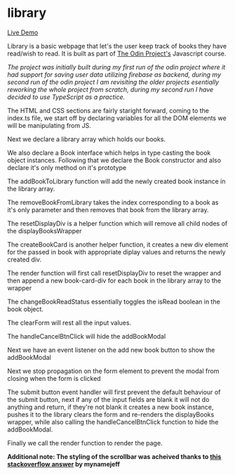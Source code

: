 # library

[Live Demo](https://ashish-krishna-k.github.io/library/)

Library is a basic webpage that let's the user keep track of books they have read/wish to read. It is built as part of [The Odin Project's](https://www.theodinproject.com/) Javascript course.

*The project was initially built during my first run of the odin project where it had support for saving user data utilizing firebase as backend, during my second run of the odin project I am revisiting the older projects esentially reworking the whole project from scratch, during my second run I have decided to use TypeScript as a practice.*

The HTML and CSS sections are fairly staright forward, coming to the index.ts file, we start off by declaring variables for all the DOM elements we will be manipulating from JS.

Next we declare a library array which holds our books.

We also declare a Book interface which helps in type casting the book object instances.
Following that we declare the Book constructor and also declare it's only method on it's prototype

The addBookToLibrary function will add the newly created book instance in the library array.

The removeBookFromLibrary takes the index corresponding to a book as it's only parameter and then removes that book from the library array.

The resetDisplayDiv is a helper function which will remove all child nodes of the displayBooksWrapper

The createBookCard is another helper function, it creates a new div element for the passed in book with appropriate diplay values and returns the newly created div.

The render function will first call resetDisplayDiv to reset the wrapper and then append a new book-card-div for each book in the library array to the wrapper

The changeBookReadStatus essentially toggles the isRead boolean in the book object.

The clearForm will rest all the input values.

The handleCancelBtnClick will hide the addBookModal

Next we have an event listener on the add new book button to show the addBookModal

Next we stop propagation on the form element to prevent the modal from closing when the form is clicked

The submit button event handler will first prevent the default behaviour of the submit button, next if any of the input fields are blank it will not do anything and return, if they're not blank it creates a new book instance, pushes it to the library clears the form and re-renders the displayBooks wrapper, while also calling the handleCancelBtnClick function to hide the addBookModal.

Finally we call the render function to render the page.

**Additional note: The styling of the scrollbar was acheived thanks to [this stackoverflow answer](https://stackoverflow.com/a/62503864) by mynamejeff**